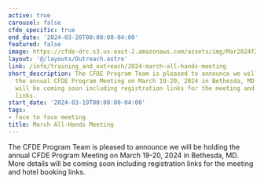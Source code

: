 ```yaml
---
active: true
carousel: false
cfde_specific: true
end_date: '2024-03-20T00:00:00-04:00'
featured: false
image: https://cfde-drc.s3.us-east-2.amazonaws.com/assets/img/Mar2024f2f.png
layout: '@/layouts/Outreach.astro'
link: /info/training_and_outreach/2024-march-all-hands-meeting
short_description: The CFDE Program Team is pleased to announce we will be holding
  the annual CFDE Program Meeting on March 19-20, 2024 in Bethesda, MD. More details
  will be coming soon including registration links for the meeting and hotel booking
  links.
start_date: '2024-03-19T00:00:00-04:00'
tags: 
- face to face meeting
title: March All-Hands Meeting
---
```

The CFDE Program Team is pleased to announce we will be holding the annual CFDE Program Meeting on March 19-20, 2024 in Bethesda, MD. More details will be coming soon including registration links for the meeting and hotel booking links.